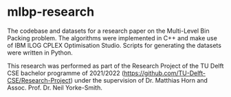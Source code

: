 # mlbp-research
The codebase and datasets for a research paper on the Multi-Level Bin Packing problem.
The algorithms were implemented in C++ and make use of IBM ILOG CPLEX Optimisation Studio.
Scripts for generating the datasets were written in Python.

This research was performed as part of the Research Project of the TU Delft CSE bachelor programme of 2021/2022 (https://github.com/TU-Delft-CSE/Research-Project)
under the supervision of Dr. Matthias Horn and Assoc. Prof. Dr. Neil Yorke-Smith.
